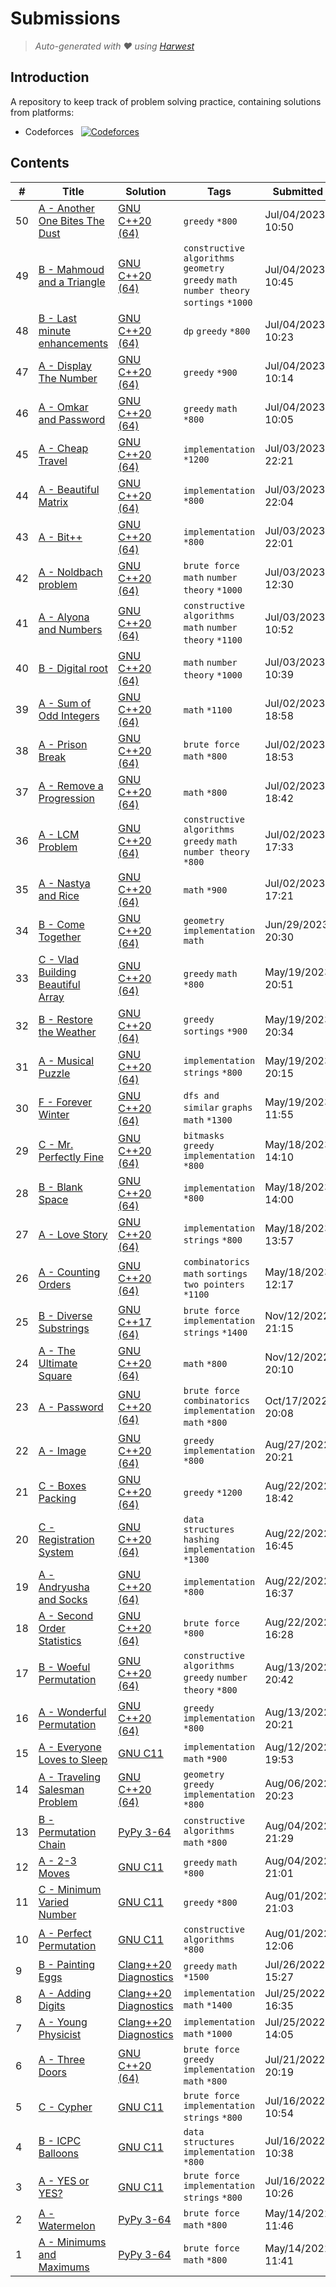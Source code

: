 Submissions
======================
> *Auto-generated with ❤ using [Harwest](https://github.com/nileshsah/harwest-tool)*

## Introduction

A repository to keep track of problem solving practice, containing solutions from platforms:
* Codeforces &nbsp; [![Codeforces](https://run.kaist.ac.kr/badges/codeforces/Saket03.svg)](https://codeforces.com/profile/Saket03)


## Contents

| # | Title | Solution | Tags | Submitted |
|---| ----- | -------- | ---- | --------- |
50 | [A - Another One Bites The Dust](https://codeforces.com/contest/1148/problem/A) | [GNU C++20 (64)](./codeforces/1148/A.cpp) | `greedy` `*800` | Jul/04/2023 10:50 | 
49 | [B - Mahmoud and a Triangle](https://codeforces.com/contest/766/problem/B) | [GNU C++20 (64)](./codeforces/766/B.cpp) | `constructive algorithms` `geometry` `greedy` `math` `number theory` `sortings` `*1000` | Jul/04/2023 10:45 | 
48 | [B - Last minute enhancements](https://codeforces.com/contest/1466/problem/B) | [GNU C++20 (64)](./codeforces/1466/B.cpp) | `dp` `greedy` `*800` | Jul/04/2023 10:23 | 
47 | [A - Display The Number](https://codeforces.com/contest/1295/problem/A) | [GNU C++20 (64)](./codeforces/1295/A.cpp) | `greedy` `*900` | Jul/04/2023 10:14 | 
46 | [A - Omkar and Password](https://codeforces.com/contest/1392/problem/A) | [GNU C++20 (64)](./codeforces/1392/A.cpp) | `greedy` `math` `*800` | Jul/04/2023 10:05 | 
45 | [A - Cheap Travel](https://codeforces.com/contest/466/problem/A) | [GNU C++20 (64)](./codeforces/466/A.cpp) | `implementation` `*1200` | Jul/03/2023 22:21 | 
44 | [A - Beautiful Matrix](https://codeforces.com/contest/263/problem/A) | [GNU C++20 (64)](./codeforces/263/A.cpp) | `implementation` `*800` | Jul/03/2023 22:04 | 
43 | [A - Bit++](https://codeforces.com/contest/282/problem/A) | [GNU C++20 (64)](./codeforces/282/A.cpp) | `implementation` `*800` | Jul/03/2023 22:01 | 
42 | [A - Noldbach problem](https://codeforces.com/contest/17/problem/A) | [GNU C++20 (64)](./codeforces/17/A.cpp) | `brute force` `math` `number theory` `*1000` | Jul/03/2023 12:30 | 
41 | [A - Alyona and Numbers](https://codeforces.com/contest/682/problem/A) | [GNU C++20 (64)](./codeforces/682/A.cpp) | `constructive algorithms` `math` `number theory` `*1100` | Jul/03/2023 10:52 | 
40 | [B - Digital root](https://codeforces.com/contest/1107/problem/B) | [GNU C++20 (64)](./codeforces/1107/B.cpp) | `math` `number theory` `*1000` | Jul/03/2023 10:39 | 
39 | [A - Sum of Odd Integers](https://codeforces.com/contest/1327/problem/A) | [GNU C++20 (64)](./codeforces/1327/A.cpp) | `math` `*1100` | Jul/02/2023 18:58 | 
38 | [A - Prison Break](https://codeforces.com/contest/1415/problem/A) | [GNU C++20 (64)](./codeforces/1415/A.cpp) | `brute force` `math` `*800` | Jul/02/2023 18:53 | 
37 | [A - Remove a Progression](https://codeforces.com/contest/1194/problem/A) | [GNU C++20 (64)](./codeforces/1194/A.cpp) | `math` `*800` | Jul/02/2023 18:42 | 
36 | [A - LCM Problem](https://codeforces.com/contest/1389/problem/A) | [GNU C++20 (64)](./codeforces/1389/A.cpp) | `constructive algorithms` `greedy` `math` `number theory` `*800` | Jul/02/2023 17:33 | 
35 | [A - Nastya and Rice](https://codeforces.com/contest/1341/problem/A) | [GNU C++20 (64)](./codeforces/1341/A.cpp) | `math` `*900` | Jul/02/2023 17:21 | 
34 | [B - Come Together](https://codeforces.com/contest/1845/problem/B) | [GNU C++20 (64)](./codeforces/1845/B.cpp) | `geometry` `implementation` `math` | Jun/29/2023 20:30 | 
33 | [C - Vlad Building Beautiful Array](https://codeforces.com/contest/1833/problem/C) | [GNU C++20 (64)](./codeforces/1833/C.cpp) | `greedy` `math` `*800` | May/19/2023 20:51 | 
32 | [B - Restore the Weather](https://codeforces.com/contest/1833/problem/B) | [GNU C++20 (64)](./codeforces/1833/B.cpp) | `greedy` `sortings` `*900` | May/19/2023 20:34 | 
31 | [A - Musical Puzzle](https://codeforces.com/contest/1833/problem/A) | [GNU C++20 (64)](./codeforces/1833/A.cpp) | `implementation` `strings` `*800` | May/19/2023 20:15 | 
30 | [F - Forever Winter](https://codeforces.com/contest/1829/problem/F) | [GNU C++20 (64)](./codeforces/1829/F.cpp) | `dfs and similar` `graphs` `math` `*1300` | May/19/2023 11:55 | 
29 | [C - Mr. Perfectly Fine](https://codeforces.com/contest/1829/problem/C) | [GNU C++20 (64)](./codeforces/1829/C.cpp) | `bitmasks` `greedy` `implementation` `*800` | May/18/2023 14:10 | 
28 | [B - Blank Space](https://codeforces.com/contest/1829/problem/B) | [GNU C++20 (64)](./codeforces/1829/B.cpp) | `implementation` `*800` | May/18/2023 14:00 | 
27 | [A - Love Story](https://codeforces.com/contest/1829/problem/A) | [GNU C++20 (64)](./codeforces/1829/A.cpp) | `implementation` `strings` `*800` | May/18/2023 13:57 | 
26 | [A - Counting Orders](https://codeforces.com/contest/1827/problem/A) | [GNU C++20 (64)](./codeforces/1827/A.cpp) | `combinatorics` `math` `sortings` `two pointers` `*1100` | May/18/2023 12:17 | 
25 | [B - Diverse Substrings](https://codeforces.com/contest/1748/problem/B) | [GNU C++17 (64)](./codeforces/1748/B.cpp) | `brute force` `implementation` `strings` `*1400` | Nov/12/2022 21:15 | 
24 | [A - The Ultimate Square](https://codeforces.com/contest/1748/problem/A) | [GNU C++20 (64)](./codeforces/1748/A.cpp) | `math` `*800` | Nov/12/2022 20:10 | 
23 | [A - Password](https://codeforces.com/contest/1743/problem/A) | [GNU C++20 (64)](./codeforces/1743/A.cpp) | `brute force` `combinatorics` `implementation` `math` `*800` | Oct/17/2022 20:08 | 
22 | [A - Image](https://codeforces.com/contest/1721/problem/A) | [GNU C++20 (64)](./codeforces/1721/A.cpp) | `greedy` `implementation` `*800` | Aug/27/2022 20:21 | 
21 | [C - Boxes Packing](https://codeforces.com/contest/903/problem/C) | [GNU C++20 (64)](./codeforces/903/C.cpp) | `greedy` `*1200` | Aug/22/2022 18:42 | 
20 | [C - Registration System](https://codeforces.com/contest/4/problem/C) | [GNU C++20 (64)](./codeforces/4/C.cpp) | `data structures` `hashing` `implementation` `*1300` | Aug/22/2022 16:45 | 
19 | [A - Andryusha and Socks](https://codeforces.com/contest/782/problem/A) | [GNU C++20 (64)](./codeforces/782/A.cpp) | `implementation` `*800` | Aug/22/2022 16:37 | 
18 | [A - Second Order Statistics](https://codeforces.com/contest/22/problem/A) | [GNU C++20 (64)](./codeforces/22/A.cpp) | `brute force` `*800` | Aug/22/2022 16:28 | 
17 | [B - Woeful Permutation](https://codeforces.com/contest/1712/problem/B) | [GNU C++20 (64)](./codeforces/1712/B.cpp) | `constructive algorithms` `greedy` `number theory` `*800` | Aug/13/2022 20:42 | 
16 | [A - Wonderful Permutation](https://codeforces.com/contest/1712/problem/A) | [GNU C++20 (64)](./codeforces/1712/A.cpp) | `greedy` `implementation` `*800` | Aug/13/2022 20:21 | 
15 | [A - Everyone Loves to Sleep](https://codeforces.com/contest/1714/problem/A) | [GNU C11](./codeforces/1714/A.cpp) | `implementation` `math` `*900` | Aug/12/2022 19:53 | 
14 | [A - Traveling Salesman Problem](https://codeforces.com/contest/1713/problem/A) | [GNU C++20 (64)](./codeforces/1713/A.cpp) | `geometry` `greedy` `implementation` `*800` | Aug/06/2022 20:23 | 
13 | [B - Permutation Chain](https://codeforces.com/contest/1716/problem/B) | [PyPy 3-64](./codeforces/1716/B.py) | `constructive algorithms` `math` `*800` | Aug/04/2022 21:29 | 
12 | [A - 2-3 Moves](https://codeforces.com/contest/1716/problem/A) | [GNU C11](./codeforces/1716/A.cpp) | `greedy` `math` `*800` | Aug/04/2022 21:01 | 
11 | [C - Minimum  Varied Number](https://codeforces.com/contest/1714/problem/C) | [GNU C11](./codeforces/1714/C.cpp) | `greedy` `*800` | Aug/01/2022 21:03 | 
10 | [A - Perfect Permutation](https://codeforces.com/contest/1711/problem/A) | [GNU C11](./codeforces/1711/A.cpp) | `constructive algorithms` `*800` | Aug/01/2022 12:06 | 
9 | [B - Painting Eggs](https://codeforces.com/contest/282/problem/B) | [Clang++20 Diagnostics](./codeforces/282/B.cpp) | `greedy` `math` `*1500` | Jul/26/2022 15:27 | 
8 | [A - Adding Digits](https://codeforces.com/contest/260/problem/A) | [Clang++20 Diagnostics](./codeforces/260/A.cpp) | `implementation` `math` `*1400` | Jul/25/2022 16:35 | 
7 | [A - Young Physicist](https://codeforces.com/contest/69/problem/A) | [Clang++20 Diagnostics](./codeforces/69/A.cpp) | `implementation` `math` `*1000` | Jul/25/2022 14:05 | 
6 | [A - Three Doors](https://codeforces.com/contest/1709/problem/A) | [GNU C++20 (64)](./codeforces/1709/A.cpp) | `brute force` `greedy` `implementation` `math` `*800` | Jul/21/2022 20:19 | 
5 | [C - Cypher](https://codeforces.com/contest/1703/problem/C) | [GNU C11](./codeforces/1703/C.cpp) | `brute force` `implementation` `strings` `*800` | Jul/16/2022 10:54 | 
4 | [B - ICPC Balloons](https://codeforces.com/contest/1703/problem/B) | [GNU C11](./codeforces/1703/B.cpp) | `data structures` `implementation` `*800` | Jul/16/2022 10:38 | 
3 | [A - YES or YES?](https://codeforces.com/contest/1703/problem/A) | [GNU C11](./codeforces/1703/A.cpp) | `brute force` `implementation` `strings` `*800` | Jul/16/2022 10:26 | 
2 | [A - Watermelon](https://codeforces.com/contest/4/problem/A) | [PyPy 3-64](./codeforces/4/A.py) | `brute force` `math` `*800` | May/14/2022 11:46 | 
1 | [A - Minimums and Maximums](https://codeforces.com/contest/1680/problem/A) | [PyPy 3-64](./codeforces/1680/A.py) | `brute force` `math` `*800` | May/14/2022 11:41 | 